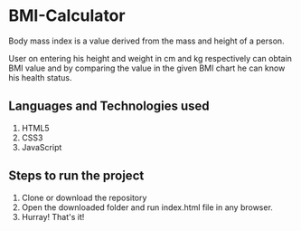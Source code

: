 # BMI-Calculator
Body mass index is a value derived from the mass and height of a person. 

<p>User on entering his height and weight in cm and kg respectively can obtain BMI value and by comparing the value in the given BMI chart he can know his health status.</p>

## Languages and Technologies used
1. HTML5
2. CSS3
3. JavaScript 

## Steps to run the project
1. Clone or download the repository
2. Open the downloaded folder and run index.html file in any browser.
3. Hurray! That's it!
